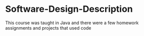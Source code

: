 # Software-Design-Description

This course was taught in Java and there were a few homework assignments and projects that used code
